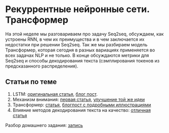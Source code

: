 # Рекуррентные нейронные сети. Трансформер

На этой неделе мы разговариваем про задачу Seq2seq, обсуждаем, как устроены RNN, в чем их преимущества и в чем заключается их недостатки при решении Seq2seq. Так же мы разбираем модель Трансформер, которая сегодня в разных вариациях применяется во всех задачах NLP и не только. В конце обсуждаются метрики для Seq2seq и способы декодирования текста (сэмплирования токенов из предсказанного распределения).


## Статьи по теме

1. LSTM: [оригинальная статья](https://www.bioinf.jku.at/publications/older/2604.pdf), [блог пост](https://colah.github.io/posts/2015-08-Understanding-LSTMs/).
1. Механизм внимания: [первая статья](https://arxiv.org/abs/1409.0473), [улучшение той же идеи](https://arxiv.org/abs/1508.04025)
1. Трансформер: [статья](https://arxiv.org/abs/1706.03762), [блогпост с подробными иллюстрациями](https://jalammar.github.io/illustrated-transformer/)
1. Влияние методов декодирования текста на качество: [отличная статья](https://arxiv.org/abs/1904.09751)


Разбор домашнего задания: [запись](https://disk.yandex.ru/i/6P0b_faFWPBwTQ)